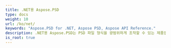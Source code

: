 ```yaml
---
title: .NET용 Aspose.PSD
type: docs
weight: 10
url: /ko/net/
keywords: "Aspose.PSD for .NET, Aspose PSD, Aspose API Reference."
description: .NET용 Aspose.PSD는 PSD 파일 형식을 광범위하게 조작할 수 있는 제품입니다. 이 제품은 Adobe Photoshop을 설치할 필요가 없습니다.
is_root: true
---
```

